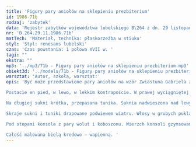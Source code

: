 ```yaml
---
title: 'Figury pary aniołów na sklepieniu prezbiterium'
id: 1986-71b
rodzaj: 'zabytek'
data: 'Rejestr zabytków województwa lubelskiego B\264 z dn. 29 listopada 1986 r. '
nr: 'B.264.29.11.1986.71b'
matTech: 'Materiał, technika: płaskorzeźba w stiuku'
styl: 'Styl: renesans lubelski'
czas: 'Czas powstania: 1 połowa XVII w. '
tagi: ""
ekstra: ""
mp3: '../mp3/71b - Figury pary aniołów na sklepieniu prezbiterium.mp3'
obiekt3d: '../models/71b - Figury pary aniołów na sklepieniu prezbiterium.glb'
warsztat: 'Autor, szkoła, warsztat:'
opis: 'Być może przedstawione pary aniołów na wzór Zwiastuna Gabriela z palmami zwycięstwa w dłoniach posiada wymowę symboliczną. Kościół stanowi wotum Władysława Jagiełły za zwycięstwo nad Krzyżakami przepowiadane przez św. Brygidę. 

Postacie en pied, w lewo, w lekkim kontrapoście. W prawej wyciągniętej przed siebie dłoni palma, symbol zwycięstwa, lewa złożona na piersiach. 

Na długiej sukni krótka, przepasana tunika. Suknia nadwieszona nad lewym kolanem nie kryje nogi. 

Skraje sukni i tuniki drapowane podwiewem wiatru. Włosy w grubych puklach rozsypane na szyję po obu stronach głowy, nad czołem spiętrzone w czub. 

Pod stopami konsola z pary wolut i koboszonu. Wierzch konsoli gzymsowany. 

Całość malowana bielą kredowo – wapienną. '
---
```





